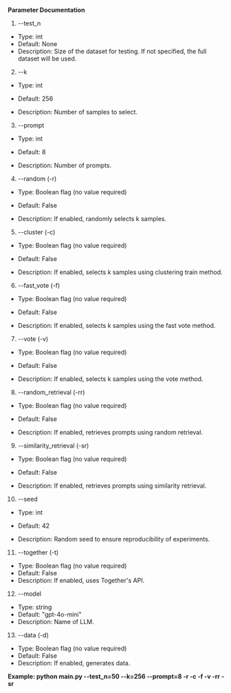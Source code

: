 **Parameter Documentation**

1. --test_n

- Type: int
- Default: None
- Description: Size of the dataset for testing. If not specified, the full dataset will be used.

2. --k

- Type: int

- Default: 256

- Description: Number of samples to select.

3. --prompt

- Type: int

- Default: 8

- Description: Number of prompts.

4. --random (-r)

- Type: Boolean flag (no value required)

- Default: False

- Description: If enabled, randomly selects k samples.

5. --cluster (-c)

- Type: Boolean flag (no value required)

- Default: False

- Description: If enabled, selects k samples using clustering train method.

6. --fast_vote (-f)

- Type: Boolean flag (no value required)

- Default: False

- Description: If enabled, selects k samples using the fast vote method.

7. --vote (-v)

- Type: Boolean flag (no value required)

- Default: False

- Description: If enabled, selects k samples using the vote method.

8. --random_retrieval (-rr)

- Type: Boolean flag (no value required)

- Default: False

- Description: If enabled, retrieves prompts using random retrieval.

9. --similarity_retrieval (-sr)

- Type: Boolean flag (no value required)

- Default: False

- Description: If enabled, retrieves prompts using similarity retrieval.

10. --seed

- Type: int

- Default: 42

- Description: Random seed to ensure reproducibility of experiments.

11. --together (-t)

- Type: Boolean flag (no value required)
- Default: False
- Description: If enabled, uses Together's API.

12. --model 

- Type: string
- Default: "gpt-4o-mini"
- Description: Name of LLM.

13. --data (-d)
    
- Type: Boolean flag (no value required)
- Default: False
- Description: If enabled, generates data.

**Example: python main.py --test_n=50 --k=256 --prompt=8 -r -c -f -v -rr -sr**